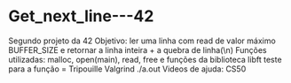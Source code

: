 # Get_next_line---42
Segundo projeto da 42
Objetivo: ler uma linha com read de valor máximo BUFFER_SIZE e retornar a linha inteira + a quebra de linha(\n)
Funções utilizadas: malloc, open(main), read, free e funções da biblioteca libft
teste para a função = Tripouille
Valgrind ./a.out
Videos de ajuda: CS50
